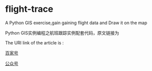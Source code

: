 # flight-trace
A Python GIS exercise,gain gaining flight data  and Draw it on the map

Python GIS实例编程之航班跟踪实例配套代码，原文链接为

The URl link of the article is :

[百家号](http://baijiahao.baidu.com/builder/preview/s?id=1619006053973280873)

[公众号](http://mp.weixin.qq.com/s?__biz=MzU0MTY5MzEwMA==&mid=2247484271&idx=1&sn=21ff25fdf444072c883e3b0e946f6973&chksm=fb2746accc50cfbab731f6c5391d1991dec28cd92691f8b2075922a0f79ce5d21e5797374984&mpshare=1&scene=23&srcid=1205PdEQkaKM82v7qqf8CFDd#rd)
